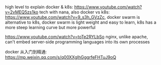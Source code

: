 high level to explain docker & k8s: https://www.youtube.com/watch?v=2vMEQ5zs1ko
tech with nana, also docker vs k8s: https://www.youtube.com/watch?v=9_s3h_GVzZc, docker swarm is alternative to k8s, docker swarm is light weight and easy to learn, k8s has a more steep learning curve but more powerful


https://www.youtube.com/watch?v=toTe2RYLbSo nginx, unlike apache, can't embed server-side programming languages into its own processes



docker 从入门到精通: https://mp.weixin.qq.com/s/q00XXglhGggrfeFHTuJ9oQ
